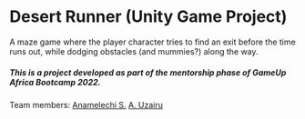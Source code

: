 # Desert Runner (Unity Game Project)

A maze game where the player character tries to find an exit before the time runs out, while dodging obstacles (and mummies?) along the way.

##### This is a project developed as part of the mentorship phase of GameUp Africa Bootcamp 2022.
 
Team members:
[Anamelechi S.](https://github.com/JINX-D)
[A. Uzairu](https://github.com/Detective-Khalifah)
